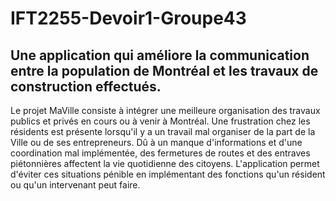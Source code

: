 # IFT2255-Devoir1-Groupe43
## Une application qui améliore la communication entre la population de Montréal et les travaux de construction effectués.
Le projet MaVille consiste à intégrer une meilleure organisation des travaux publics et privés en cours ou à venir à Montréal. 
Une frustration chez les résidents est présente lorsqu'il y a un travail mal organiser de la part de la Ville ou de ses entrepreneurs. Dû à un manque d'informations et d'une coordination mal implémentée, des fermetures de routes et des entraves piétonnières affectent la vie quotidienne des citoyens. L'application permet d'éviter ces situations pénible en implémentant des fonctions qu'un résident ou qu'un intervenant peut faire. 

